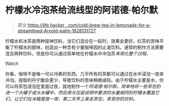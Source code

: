 # 柠檬水冷泡茶给流线型的阿诺德·帕尔默

> 原文:[https://life hacker . com/cold-brew-tea-in-lemonade-for-a-streamlined-Arnold-palm-1828131727](https://lifehacker.com/cold-brew-tea-in-lemonade-for-a-streamlined-arnold-palm-1828131727)

柠檬水和冰茶是两种提神饮料，当它们混合在一起时，效果会更好。红茶的苦味平衡了柠檬水的甜味，创造出一种含有少量咖啡因的止渴饮料。通常的制作方法需要混合两种饮料，但是你可以通过简单地在柠檬水中冲泡茶*来简化整个过程。*

Watch

你看，咖啡不是唯一可以冷煮的东西。几乎所有的茶都可以通过在水中浸泡一夜来冲泡。提取的丹宁酸会更少，导致饮料的苦味稍微减轻。由于柠檬水主要是水，你可以将茶包浸泡在里面过夜，就地制作一个*阿诺德·帕尔默。简单地将一些茶包扔进一个大罐子或大水罐中，然后用与包装说明中要求的水量相同的柠檬水覆盖它们。让它们在冰箱里放一夜，第二天早上拿走茶包，享受你的饮料。*